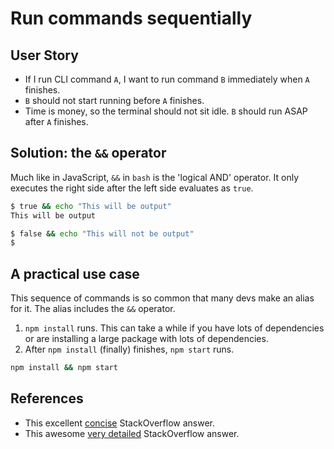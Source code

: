 # Run commands sequentially

## User Story

- If I run CLI command `A`, I want to run command `B` immediately when `A` finishes.
- `B` should not start running before `A` finishes.
- Time is money, so the terminal should not sit idle. `B` should run ASAP after `A` finishes.

## Solution: the `&&` operator

Much like in JavaScript, `&&` in `bash` is the 'logical AND' operator. It only executes the right side after the left side evaluates as `true`.

```bash
$ true && echo "This will be output"
This will be output

$ false && echo "This will not be output"
$
```

## A practical use case

This sequence of commands is so common that many devs make an alias for it. The alias includes the `&&` operator.

1. `npm install` runs. This can take a while if you have lots of dependencies or are installing a large package with lots of dependencies.
2. After `npm install` (finally) finishes, `npm start` runs.

```sh
npm install && npm start
```

## References

- This excellent [concise](https://stackoverflow.com/a/4510738/10117759) StackOverflow answer.
- This awesome [very detailed](https://stackoverflow.com/a/30508672/10117759) StackOverflow answer.
